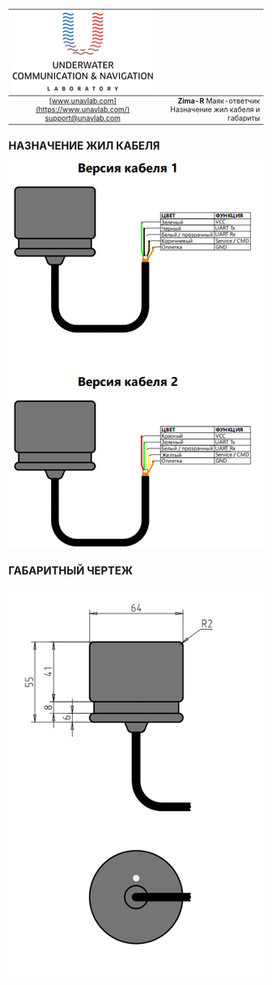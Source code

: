 | ![logo](/documentation/sm_logo.png) |  |
| :---: | ---: |
| [www.unavlab.com](https://www.unavlab.com/) <br/> [support@unavlab.com](mailto:support@unavlab.com) | **Zima-R** Маяк-ответчик <br/> Назначение жил кабеля и габариты |

## НАЗНАЧЕНИЕ ЖИЛ КАБЕЛЯ

![RedLINE_wiring_diagram](/documentation/ZimaR_wiring_diagram_ru.png)

<div style="page-break-after: always;"></div>

## ГАБАРИТНЫЙ ЧЕРТЕЖ

![RedLINE_drawing](/documentation/ZimaR_drawings.png)

<div style="page-break-after: always;"></div>

